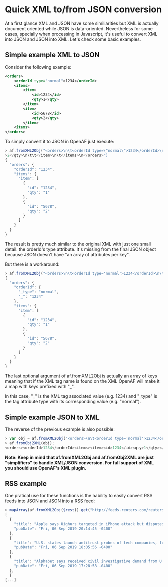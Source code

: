 # Quick XML to/from JSON conversion

At a first glance XML and JSON have some similiarities but XML is actually document oriented while JSON is data-oriented. Nevertheless for some cases, specially when processing in Javascript, it's useful to convert XML into JSON and JSON into XML. Let's check some basic examples.

## Simple example XML to JSON

Consider the following example:

````xml
<orders>
    <orderId type="normal">1234</orderId>
    <items>
        <item>
            <id>1234</id>
            <qty>1</qty>
        </item>
        <item>
            <id>5678</id>
            <qty>2</qty>
        </item>
    <items>
</orders>
````

To simply convert it to JSON in OpenAF just execute:

````javascript
> af.fromXML2Obj("<orders>\n\t<orderId type=\"normal\">1234</orderId>\n\t<items>\n\t\t<item>\n\t\t\t<id>1234</id>\n\t\t\t<qty>1</qty>\n\t\t</item>\n\t\t<item>\n\t\t\t<id>5678</id>\n\t\t\t<qty
>2</qty>\n\t\t</item>\n\t</items>\n</orders>")
{
  "orders": {
    "orderId": "1234",
    "items": {
      "item": [
        {
          "id": "1234",
          "qty": "1"
        },
        {
          "id": "5678",
          "qty": "2"
        }
      ]
    }
  }
}
````

The result is pretty much similar to the original XML with just one small detail: the orderId's type attribute. It's missing from the final JSON object because JSON doesn't have "an array of attributes per key".

But there is a workaround:

````javascript
> af.fromXML2Obj("<orders>\n\t<orderId type='normal'>1234</orderId>\n\t<items>\n\t\t<item>\n\t\t\t<id>1234</id>\n\t\t\t<qty>1</qty>\n\t\t</item>\n\t\t<item>\n\t\t\t<id>5678</id>\n\t\t\t<qty>2</qty>\n\t\t</item>\n\t</items>\n</orders>", ["orderId"])
{
  "orders": {
    "orderId": {
      "_type": "normal",
      "_": "1234"
    },
    "items": {
      "item": [
        {
          "id": "1234",
          "qty": "1"
        },
        {
          "id": "5678",
          "qty": "2"
        }
      ]
    }
  }
}
````

The last optional argument of af.fromXML2Obj is actually an array of keys meaning that if the XML tag name is found on the XML OpenAF will make it a map with keys prefixed with "\_".

In this case, "\_" is the XML tag associated value (e.g. 1234) and "\_type" is the tag attribute type with its corresponding value (e.g. "normal").

## Simple example JSON to XML

The reverse of the previous example is also possible:

````javascript
> var obj = af.fromXML2Obj("<orders>\n\t<orderId type='normal'>1234</orderId>\n\t<items>\n\t\t<item>\n\t\t\t<id>1234</id>\n\t\t\t<qty>1</qty>\n\t\t</item>\n\t\t<item>\n\t\t\t<id>5678</id>\n\t\t\t<qty>2</qty>\n\t\t</item>\n\t</items>\n</orders>");
> af.fromObj2XML(obj);
<orders><orderId>1234</orderId><items><item><id>1234</id><qty>1</qty></item><item><id>5678</id><qty>2</qty></item></items></orders>
````

**Note: Keep in mind that af.fromXML2Obj and af.fromObj2XML are just "simplifiers" to handle XML/JSON conversion. For full support of XML you should use OpenAF's XML plugin.**

## RSS example

One pratical use for these functions is the hability to easily convert RSS feeds into JSON and JSON into a RSS feed:

````javascript
> mapArray(af.fromXML2Obj($rest().get("http://feeds.reuters.com/reuters/technologyNews")).rss.channel.item, ["title", "pubDate"])
[
  {
    "title": "Apple says Uighurs targeted in iPhone attack but disputes Google findings",
    "pubDate": "Fri, 06 Sep 2019 20:14:45 -0400"
  },
  {
    "title": "U.S. states launch antitrust probes of tech companies, focus on Facebook, Google",
    "pubDate": "Fri, 06 Sep 2019 18:05:56 -0400"
  },
  {
    "title": "Alphabet says received civil investigative demand from U.S. DoJ",
    "pubDate": "Fri, 06 Sep 2019 17:28:58 -0400"
  },
  {
[...]
````